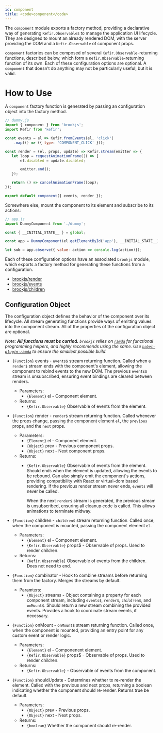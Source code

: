 ```yaml
---
id: component
title: <code>component</code>
---
```


The `component` module exports a factory method, providing a declarative way of generating `Kefir.Observable`s to manage the application UI lifecycle. They are designed to mount an already rendered DOM, with the server providing the DOM and a `Kefir.Observable` of component props.

`component` factories can be composed of several `Kefir.Observable`-returning functions, described below, which form a `Kefir.Observable`-returning function of its own. Each of these configuration options are optional. A `component` that doesn't do anything may not be particularly useful, but it is valid.

# How to Use

A `component` factory function is generated by passing an configuration object into the factory method.

```js
// dummy.js
import { component } from 'brookjs';
import Kefir from 'kefir';

const events = el => Kefir.fromEvents(el, 'click')
    .map(() => ({ type: 'COMPONENT_CLICK' }));

const render = (el, props, update) => Kefir.stream(emitter => {
   let loop = requestAnimationFrame(() => {
       el.disabled = update.disabled;

       emitter.end();
   });

   return () => cancelAnimationFrame(loop);
});

export default component({ events, render });
```

Somewhere else, mount the component to its element and subscribe to its actions:

```js
// app.js
import DummyComponent from './dummy';

const { __INITIAL_STATE__ } = global;

const app = DummyComponent(el.getElementById('app'), __INITIAL_STATE__);

let sub = app.observe({ value: action => console.log(action)});
```

Each of these configuration options have an associated `brookjs` module, which exports a factory method for generating these functions from a configuration.

* [brookjs/render](render.html)
* [brookjs/events](events.html)
* [brookjs/children](children.html)

## Configuration Object

The configuration object defines the behavior of the component over its lifecycle. All stream generating functions provide ways of emitting values into the component stream. All of the properties of the configuration object are optional.

_Note: **All functions must be curried.** `brookjs` relies on [`ramda`][ramda] for functional programming helpers, and highly recommends using the same. Use [`babel-plugin-ramda`][babel-ramda] to ensure the smallest possible build._

* `{Function}` events - `events$` stream returning function. Called when a `render$` stream ends with the component's element, allowing the component to rebind events to the new DOM. The previous `events$` stream is unsubscribed, ensuring event bindings are cleared between renders.
    * Parameters:
        * `{Element}` el - Component element.
    * Returns:
        * `{Kefir.Observable}` Observable of events from the element.
* `{Function}` render - `render$` stream returning function. Called whenever the props change, passing the component element `el`, the `previous` props, and the `next` props.
    * Parameters:
        * `{Element}` el - Component element.
        * `{Object}` prev - Previous component props.
        * `{Object}` next - Next component props.
    * Returns:
        * `{Kefir.Observable}` Observable of events from the element. Should ends when the element is updated, allowing the events to be rebound. Can also simply emit the component's actions, providing compatibility with React or virtual-dom based rendering. If the previous render stream never ends, `events` will never be called.

            When the next `render$` stream is generated, the previous stream is unsubscribed, ensuring all cleanup code is called. This allows animations to terminate midway.
* `{Function}` children - `children$` stream returning function. Called once, when the component is mounted, passing the component element `el`.
    * Parameters:
        * `{Element}` el - Component element.
        * `{Kefir.Observable}` props$ - Observable of props. Used to render children.
    * Returns:
        * `{Kefir.Observable}` Observable of events from the children. Does not need to end.
* `{Function}` combinator - Hook to combine streams before returning them from the factory. Merges the streams by default.
    * Paramters:
        * `{Object}` streams - Object containing a property for each component stream, including `events$`, `render$`, `children$`, and `onMount$`. Should return a new stream combining the provided events. Provides a hook to coordinate stream events, if necessary.
* `{Function}` onMount - `onMount$` stream returning function. Called once, when the component is mounted, providing an entry point for any custom event or render logic.
    * Parameters:
        * `{Element}` el - Componenent element.
        * `{Kefir.Observable}` props$ - Observable of props. Used to render children.
    * Returns:
        * `{Kefir.Observable}` - Observable of events from the component.
* `{Function}` shouldUpdate - Determines whether to re-render the element. Called with the previous and next props, returning a boolean indicating whether the component should re-render. Returns true be default.
    * Parameters:
        * `{Object}` prev - Previous props.
        * `{Object}` next - Next props.
    * Returns:
        * `{boolean}` Whether the component should re-render.

  [fsa]: https://github.com/acdlite/flux-standard-action
  [ramda]: ramdajs.com
  [babel-ramda]: https://www.npmjs.com/package/babel-plugin-ramda
